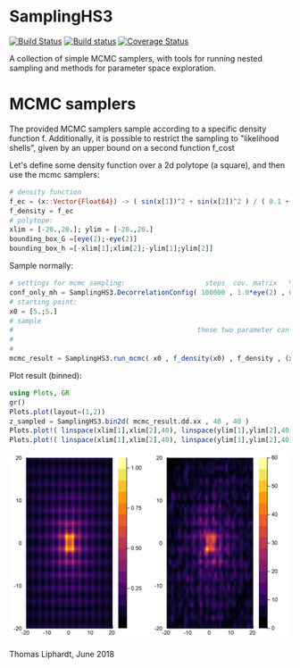 # SamplingHS3
[![Build Status](https://travis-ci.org/lithom/SamplingHS3.jl.svg?branch=master)](https://travis-ci.org/lithom/SamplingHS3.jl)  [![Build status](https://ci.appveyor.com/api/projects/status/le0qla5a7i34adal/branch/master?svg=true)](https://ci.appveyor.com/project/lithom/samplinghs3-jl/branch/master)
  [![Coverage Status](https://coveralls.io/repos/github/lithom/SamplingHS3.jl/badge.svg?branch=master)](https://coveralls.io/github/lithom/SamplingHS3.jl?branch=master)

A collection of simple MCMC samplers, with tools for running nested sampling and methods for parameter space exploration.


# MCMC samplers
The provided MCMC samplers sample according to a specific density function f. Additionally, it is possible to restrict the sampling to "likelihood shells", given by an upper bound on a second function f_cost

Let's define some density function over a 2d polytope (a square), and then use the mcmc samplers:
```julia
# density function
f_ec = (x::Vector{Float64}) -> ( sin(x[1])^2 + sin(x[2])^2 ) / ( 0.1 + x[1]*x[1] + x[2]*x[2] )^(1/2.5)
f_density = f_ec
# polytope:
xlim = [-20.,20.]; ylim = [-20.,20.]
bounding_box_G =[eye(2);-eye(2)]
bounding_box_h =[-xlim[1];xlim[2];-ylim[1];ylim[2]]
```

Sample normally:
```julia
# settings for mcmc sampling:                    steps  cov. matrix   %hr   %mh
conf_only_mh = SamplingHS3.DecorrelationConfig( 100000 , 1.0*eye(2) , 0.0 , 1.0 )
# starting point:
x0 = [5.;5.]
# sample
#                                              these two parameter can be used to restrict the sampled space
#                                                                         ___|___
#                                                                        |       | 
mcmc_result = SamplingHS3.run_mcmc( x0 , f_density(x0) , f_density , (x) -> 0 , 1.0 , bounding_box_G  , bounding_box_h , conf_only_mh )
```

Plot result (binned):
```julia
using Plots, GR
gr()
Plots.plot(layout=(1,2))
z_sampled = SamplingHS3.bin2d( mcmc_result.dd.xx , 40 , 40 )
Plots.plot!( linspace(xlim[1],xlim[2],40), linspace(ylim[1],ylim[2],40) , f_likelihood_2p , subplot=1 , st = [:contourf])
Plots.plot!( linspace(xlim[1],xlim[2],40), linspace(ylim[1],ylim[2],40) , z_sampled[:]    , subplot=2 , st = [:contourf])
```

![Inverted egg crate function](https://github.com/lithom/SamplingHS3.jl/blob/master/resources/two_ec_densities.png
)







Thomas Liphardt, June 2018
